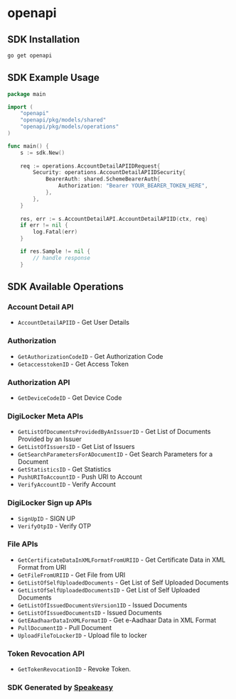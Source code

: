 # openapi

<!-- Start SDK Installation -->
## SDK Installation

```bash
go get openapi
```
<!-- End SDK Installation -->

## SDK Example Usage
<!-- Start SDK Example Usage -->
```go
package main

import (
    "openapi"
    "openapi/pkg/models/shared"
    "openapi/pkg/models/operations"
)

func main() {
    s := sdk.New()
    
    req := operations.AccountDetailAPIIDRequest{
        Security: operations.AccountDetailAPIIDSecurity{
            BearerAuth: shared.SchemeBearerAuth{
                Authorization: "Bearer YOUR_BEARER_TOKEN_HERE",
            },
        },
    }
    
    res, err := s.AccountDetailAPI.AccountDetailAPIID(ctx, req)
    if err != nil {
        log.Fatal(err)
    }

    if res.Sample != nil {
        // handle response
    }
```
<!-- End SDK Example Usage -->

<!-- Start SDK Available Operations -->
## SDK Available Operations

### Account Detail API

* `AccountDetailAPIID` - Get User Details

### Authorization

* `GetAuthorizationCodeID` - Get Authorization Code
* `GetaccesstokenID` - Get Access Token

### Authorization API

* `GetDeviceCodeID` - Get Device Code

### DigiLocker Meta APIs

* `GetListOfDocumentsProvidedByAnIssuerID` - Get List of Documents Provided by an Issuer
* `GetListOfIssuersID` - Get List of Issuers
* `GetSearchParametersForADocumentID` - Get Search Parameters for a Document
* `GetStatisticsID` - Get Statistics
* `PushURIToAccountID` - Push URI to Account
* `VerifyAccountID` - Verify Account

### DigiLocker Sign up APIs

* `SignUpID` - SIGN UP
* `VerifyOtpID` - Verify OTP

### File APIs

* `GetCertificateDataInXMLFormatFromURIID` - Get Certificate Data in XML Format from URI
* `GetFileFromURIID` - Get File from URI
* `GetListOfSelfUploadedDocuments` - Get List of Self Uploaded Documents
* `GetListOfSelfUploadedDocumentsID` - Get List of Self Uploaded Documents
* `GetListOfIssuedDocumentsVersion1ID` - Issued Documents
* `GetListOfIssuedDocumentsID` - Issued Documents
* `GetEAadhaarDataInXMLFormatID` - Get e-Aadhaar Data in XML Format
* `PullDocumentID` - Pull Document
* `UploadFileToLockerID` - Upload file to locker

### Token Revocation API

* `GetTokenRevocationID` - Revoke Token.

<!-- End SDK Available Operations -->

### SDK Generated by [Speakeasy](https://docs.speakeasyapi.dev/docs/using-speakeasy/client-sdks)
